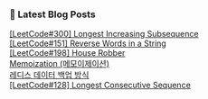

### 📕 Latest Blog Posts   

<a href ="https://gilbert9172.tistory.com/166"> [LeetCode#300] Longest Increasing Subsequence </a> <br><a href ="https://gilbert9172.tistory.com/163"> [LeetCode#151] Reverse Words in a String </a> <br><a href ="https://gilbert9172.tistory.com/162"> [LeetCode#198] House Robber </a> <br><a href ="https://gilbert9172.tistory.com/161"> Memoization (메모이제이션) </a> <br><a href ="https://gilbert9172.tistory.com/160"> 레디스 데이터 백업 방식 </a> <br><a href ="https://gilbert9172.tistory.com/159"> [LeetCode#128] Longest Consecutive Sequence </a> <br>